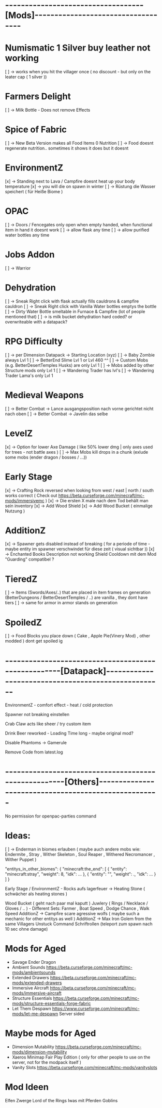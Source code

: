 
# -----------------------------------[Mods]-----------------------------------

# Numismatic 1 Silver buy leather not working
[ ] -> works when you hit the villager once ( no discount - but only on the leater cap ( 1 silver ))

# Farmers Delight
[ ] -> Milk Bottle - Does not remove Effects

# Spice of Fabric
[ ] -> New Beta Version makes all Food Items 0 Nutrition
[ ] -> Food doesnt regenerate nutrition.. sometimes it shows it does but it doesnt

# EnvironmentZ
[x] -> Standing next to Lava / Campfire doesnt heat up your body temperature
[x] -> you will die on spawn in winter
[ ] -> Rüstung die Wasser speichert ( für Heiße Biome )

# OPAC
[ ] -> Doors / Fencegates only open when empty handed, when functional item in hand it doesnt work
[ ] -> allow flask any time
[ ] -> allow purified water bottles any time

# Jobs Addon
[ ] -> Warrior

# Dehydration
[ ] -> Sneak Right click with flask actually fills cauldrons & campfire cauldron
[ ] -> Sneak Right click with Vanilla Water bottles emptys the bottle
[ ] -> Dirty Water Bottle smeltable in Furnace & Campfire (lot of people mentioned that)
[ ] -> is milk bucket dehydration hard coded? or overwriteable with a datapack?

# RPG Difficulty
[ ] -> per Dimension Datapack -> Starting Location (xyz)
[ ] -> Baby Zombie always Lvl 1
[ ] -> BetterEnd Slime Lvl 1 or Lvl 460 ^^
[ ] -> Custom Mobs (e.g. BetterDesertTemples Husks) are only Lvl 1
[ ] -> Mobs added by other Structure mods only Lvl 1
[ ] -> Wandering Trader has lvl's 
[ ] -> Wandering Trader Lama's only Lvl 1

# Medieval Weapons
[ ] -> Better Combat -> Lance ausgangsposition nach vorne gerichtet nicht nach oben
[ ] -> Better Combat -> Javelin das selbe

# LevelZ
[x] -> Option for lower Axe Damage ( like 50% lower dmg | only axes used for trees - not battle axes )
[ ] -> Max Mobs kill drops in a chunk (exlude some mobs (ender dragon / bosses / ...))

# Early Stage
[x] -> Crafting Rock reversed when looking from west / east | north / south works correct ( Check out https://beta.curseforge.com/minecraft/mc-mods/immersivemc )
[x] -> Die ersten X male nach dem Tod behält man sein inventory
[x] -> Add Wood Shield
[x] -> Add Wood Bucket ( einmalige Nutzung )

# AdditionZ
[x] -> Spawner gets disabled instead of breaking ( for a periode of time - maybe entity im spawner verschwindet für diese zeit ( visual sichtbar ))
[x] -> Enchanted Books Description not working
Shield Cooldown mit dem Mod "Guarding" compatibel ?

# TieredZ
[ ] -> Items (Swords/Axes/..) that are placed in item frames on generation (BetterDungeons / BetterDesertTemples / ..) are vanilla , they dont have tiers
[ ] -> same for armor in armor stands on generation

# SpoiledZ
[ ] -> Food Blocks you place down ( Cake , Apple Pie(Vinery Mod) , other modded ) dont get spoiled ig

# ----------------------------------------------------[Datapack]----------------------------------------------------

EnvironmentZ - comfort effect - heat / cold protection

Spawner not breaking einstellen

Crab Claw acts like sheer / try custom item 

Drink Beer reworked - Loading Time long - maybe original mod?

Disable Phantoms -> Gamerule

Remove Code from latest.log

# -----------------------------------------------------[Others]-----------------------------------------------------

No permission for openpac-parties command

# Ideas:

[ ] -> Enderman in biomes erlauben ( maybe auch andere mobs wie: Endermite , Stray , Wither Skeleton , Soul Reaper , Withered Necromancer , Wither Puppet )

"entitys_in_other_biomes": {
    "minecraft:the_end": [
        {
            "entity": "minecraft:stray",
            "weight": 8,
            "idk": ...
        },
        {
            "entity": "",
            "weight": .,
            "idk": ...
        }
    ]
}

Early Stage / EnvironmentZ - Rocks aufs lagerfeuer -> Heating Stone ( schwächer als heating stones )

Wood Bucket ( geht nach paar mal kaputt )
Juwlery ( Rings / Necklace / Gloves / .. ) - Different Sets: Farmer , Boat Speed , Dodge Chance , Walk Speed
AdditionZ -> Campfire scare agressive wolfs ( maybe such a mechanic for other entitys as well )
AdditionZ -> Max Iron Golem from the same Villagers
Unstuck Command
Schriftrollen (teleport zum spawn nach 10 sec ohne damage)

# Mods for Aged

* Savage Ender Dragon
* Ambient Sounds https://beta.curseforge.com/minecraft/mc-mods/ambientsounds
* Extended Drawers https://beta.curseforge.com/minecraft/mc-mods/extended-drawers
* Immersive Aircraft https://beta.curseforge.com/minecraft/mc-mods/immersive-aircraft
* Structure Essentials https://beta.curseforge.com/minecraft/mc-mods/structure-essentials-forge-fabric
* Let Them Despawn https://www.curseforge.com/minecraft/mc-mods/let-me-despawn Server sided

# Maybe mods for Aged
* Dimension Mutability https://beta.curseforge.com/minecraft/mc-mods/dimension-mutability
* Xaeros Minimap Fair Play Edition ( only for other people to use on the server, not for the modpack itself )
* Vanity Slots https://beta.curseforge.com/minecraft/mc-mods/vanityslots

# Mod Ideen

Elfen
Zwerge
Lord of the Rings
Iwas mit Pferden
Goblins
